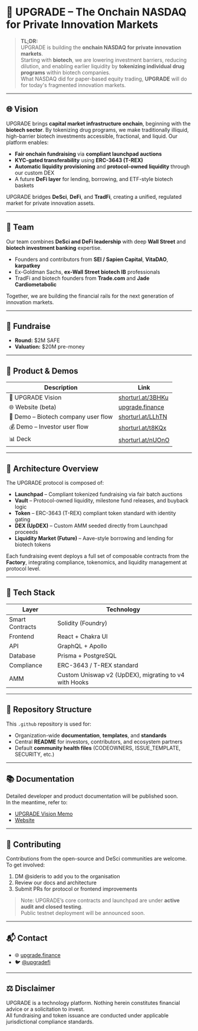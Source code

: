 # 🧬 UPGRADE – The Onchain NASDAQ for Private Innovation Markets

> **TL;DR:**  
> UPGRADE is building the **onchain NASDAQ for private innovation markets**.  
> Starting with **biotech**, we are lowering investment barriers, reducing dilution, and enabling earlier liquidity by **tokenizing individual drug programs** within biotech companies.  
> What NASDAQ did for paper-based equity trading, **UPGRADE** will do for today's fragmented innovation markets.

---

## 🌐 Vision

UPGRADE brings **capital market infrastructure onchain**, beginning with the **biotech sector**. By tokenizing drug programs, we make traditionally illiquid, high-barrier biotech investments accessible, fractional, and liquid. Our platform enables:

- **Fair onchain fundraising** via **compliant launchpad auctions**  
- **KYC-gated transferability** using **ERC-3643 (T-REX)**  
- **Automatic liquidity provisioning** and **protocol-owned liquidity** through our custom DEX  
- A future **DeFi layer** for lending, borrowing, and ETF-style biotech baskets  

UPGRADE bridges **DeSci**, **DeFi**, and **TradFi**, creating a unified, regulated market for private innovation assets.

---

## 👥 Team

Our team combines **DeSci and DeFi leadership** with deep **Wall Street** and **biotech investment banking** expertise.

- Founders and contributors from **SEI / Sapien Capital**, **VitaDAO**, **karpatkey**  
- Ex-Goldman Sachs, **ex-Wall Street biotech IB** professionals  
- TradFi and biotech founders from **Trade.com** and **Jade Cardiometabolic**

Together, we are building the financial rails for the next generation of innovation markets.

---

## 💸 Fundraise

- **Round:** $2M SAFE  
- **Valuation:** $20M pre-money  

---

## 🚀 Product & Demos

| Description | Link |
|--------------|------|
| 🧠 UPGRADE Vision | [shorturl.at/3BHKu](https://shorturl.at/3BHKu) |
| 🌐 Website (beta) | [upgrade.finance](https://upgrade.finance/) |
| 🧬 Demo – Biotech company user flow | [shorturl.at/LLhTN](https://shorturl.at/LLhTN) |
| 💰 Demo – Investor user flow | [shorturl.at/t8KQx](https://shorturl.at/t8KQx) |
| 📊 Deck | [shorturl.at/nUOnO](https://shorturl.at/nUOnO) |

---

## 🧱 Architecture Overview

The UPGRADE protocol is composed of:

- **Launchpad** – Compliant tokenized fundraising via fair batch auctions  
- **Vault** – Protocol-owned liquidity, milestone fund releases, and buyback logic  
- **Token** – ERC-3643 (T-REX) compliant token standard with identity gating  
- **DEX (UpDEX)** – Custom AMM seeded directly from Launchpad proceeds  
- **Liquidity Market (Future)** – Aave-style borrowing and lending for biotech tokens  

Each fundraising event deploys a full set of composable contracts from the **Factory**, integrating compliance, tokenomics, and liquidity management at protocol level.

---

## 🧩 Tech Stack

| Layer | Technology |
|--------|-------------|
| Smart Contracts | Solidity (Foundry) |
| Frontend | React + Chakra UI |
| API | GraphQL + Apollo |
| Database | Prisma + PostgreSQL |
| Compliance | ERC-3643 / T-REX standard |
| AMM | Custom Uniswap v2 (UpDEX), migrating to v4 with Hooks |

---

## 📁 Repository Structure

This `.github` repository is used for:

- Organization-wide **documentation**, **templates**, and **standards**
- Central **README** for investors, contributors, and ecosystem partners
- Default **community health files** (CODEOWNERS, ISSUE_TEMPLATE, SECURITY, etc.)

---

## 📚 Documentation

Detailed developer and product documentation will be published soon.  
In the meantime, refer to:

- [UPGRADE Vision Memo](https://shorturl.at/3BHKu)  
- [Website](https://upgrade.finance/)

---

## 🤝 Contributing

Contributions from the open-source and DeSci communities are welcome.  
To get involved:

1. DM @sideris to add you to the organisation
2. Review our docs and architecture  
3. Submit PRs for protocol or frontend improvements  

> Note: UPGRADE’s core contracts and launchpad are under **active audit and closed testing**.  
> Public testnet deployment will be announced soon.

---

## 📬 Contact

- 🌐 [upgrade.finance](https://upgrade.finance)  
- 🐦 [@upgradefi](https://twitter.com/upgrade_finance)

---

## ⚖️ Disclaimer

UPGRADE is a technology platform. Nothing herein constitutes financial advice or a solicitation to invest.  
All fundraising and token issuance are conducted under applicable jurisdictional compliance standards.
